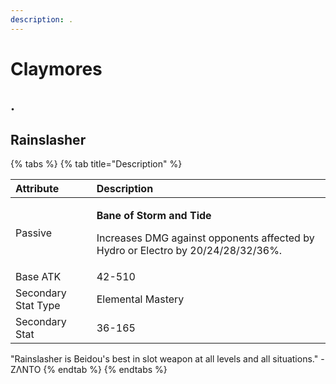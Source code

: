 ```yaml
---
description: .
---
```


# Claymores

## .

## Rainslasher

{% tabs %}
{% tab title="Description" %}
<table>
  <thead>
    <tr>
      <th style="text-align:left">Attribute</th>
      <th style="text-align:left">Description</th>
    </tr>
  </thead>
  <tbody>
    <tr>
      <td style="text-align:left">Passive</td>
      <td style="text-align:left">
        <p><b>Bane of Storm and Tide</b>
        </p>
        <p>Increases DMG against opponents affected by Hydro or Electro by 20/24/28/32/36%.</p>
      </td>
    </tr>
    <tr>
      <td style="text-align:left">Base ATK</td>
      <td style="text-align:left">42-510</td>
    </tr>
    <tr>
      <td style="text-align:left">Secondary Stat Type</td>
      <td style="text-align:left">Elemental Mastery</td>
    </tr>
    <tr>
      <td style="text-align:left">Secondary Stat</td>
      <td style="text-align:left">36-165</td>
    </tr>
  </tbody>
</table>

"Rainslasher is Beidou's best in slot weapon at all levels and all situations." -ZΛNTO
{% endtab %}
{% endtabs %}

